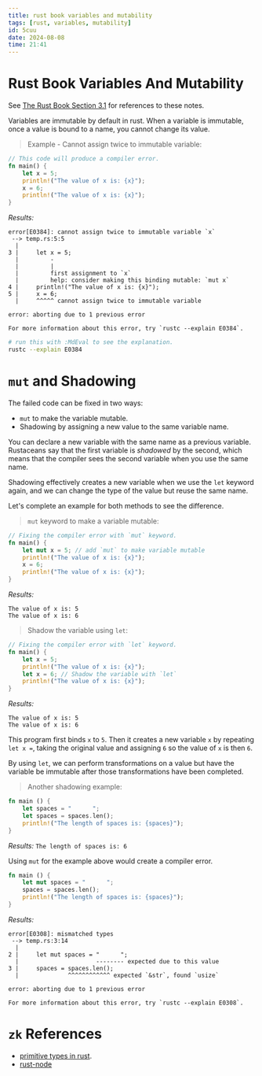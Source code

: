 ```yaml
---
title: rust book variables and mutability
tags: [rust, variables, mutability] 
id: 5cuu
date: 2024-08-08
time: 21:41
---
```


# Rust Book Variables And Mutability 

See [The Rust Book Section 3.1](https://doc.rust-lang.org/book/ch03-01-variables-and-mutability.html) for references to these notes.

Variables are immutable by default in rust. When a variable is immutable, once a
value is bound to a name, you cannot change its value.

> Example - Cannot assign twice to immutable variable:

```rust
// This code will produce a compiler error. 
fn main() {
    let x = 5;
    println!("The value of x is: {x}");
    x = 6;
    println!("The value of x is: {x}");
}
```

*Results:*

```
error[E0384]: cannot assign twice to immutable variable `x`
 --> temp.rs:5:5
  |
3 |     let x = 5;
  |         -
  |         |
  |         first assignment to `x`
  |         help: consider making this binding mutable: `mut x`
4 |     println!("The value of x is: {x}");
5 |     x = 6;
  |     ^^^^^ cannot assign twice to immutable variable

error: aborting due to 1 previous error

For more information about this error, try `rustc --explain E0384`.
```

```bash
# run this with :MdEval to see the explanation.
rustc --explain E0384
```

# `mut` and Shadowing

The failed code can be fixed in two ways: 

- `mut` to make the variable mutable.
- Shadowing by assigning a new value to the same variable name. 

You can declare a new variable with the same name as a previous variable. Rustaceans
say that the first variable is *shadowed* by the second, which means that the 
compiler sees the second variable when you use the same name.

Shadowing effectively creates a new variable when we use the `let` keyword again,
and we can change the type of the value but reuse the same name.

Let's complete an example for both methods to see the difference.

> `mut` keyword to make a variable mutable:

```rust
// Fixing the compiler error with `mut` keyword.
fn main() {
    let mut x = 5; // add `mut` to make variable mutable
    println!("The value of x is: {x}");
    x = 6;
    println!("The value of x is: {x}");
}
```

*Results:*

```
The value of x is: 5
The value of x is: 6
```

> Shadow the variable using `let`:

```rust
// Fixing the compiler error with `let` keyword.
fn main() {
    let x = 5;  
    println!("The value of x is: {x}");
    let x = 6; // Shadow the variable with `let`
    println!("The value of x is: {x}");
}
```

*Results:*
```
The value of x is: 5
The value of x is: 6
```

This program first binds `x` to `5`. Then it creates a new variable `x` by 
repeating `let x =`, taking the original value and assigning `6` so the value 
of `x` is then `6`. 

By using `let`, we can perform transformations on a value but have the variable
be immutable after those transformations have been completed. 

> Another shadowing example:

```rust
fn main () {
    let spaces = "      ";
    let spaces = spaces.len();
    println!("The length of spaces is: {spaces}");
}
```

*Results:* `The length of spaces is: 6`

Using `mut` for the example above would create a compiler error.


```rust
fn main () {
    let mut spaces = "      ";
    spaces = spaces.len();
    println!("The length of spaces is: {spaces}");
}
```

*Results:*
```
error[E0308]: mismatched types
 --> temp.rs:3:14
  |
2 |     let mut spaces = "      ";
  |                      -------- expected due to this value
3 |     spaces = spaces.len();
  |              ^^^^^^^^^^^^ expected `&str`, found `usize`

error: aborting due to 1 previous error

For more information about this error, try `rustc --explain E0308`.
```

# `zk` References

- [primitive types in rust](sqna%20primitive-types-in-rust.md).
- [rust-node](l7rn-rust-node.md)


